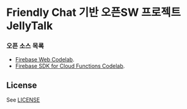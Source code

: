 # Friendly Chat 기반 오픈SW 프로젝트 JellyTalk



### 오픈 소스 목록
 - [Firebase Web Codelab](https://codelabs.developers.google.com/codelabs/firebase-web/).
 - [Firebase SDK for Cloud Functions Codelab](https://codelabs.developers.google.com/codelabs/firebase-cloud-functions/).



## License
See [LICENSE](LICENSE)
